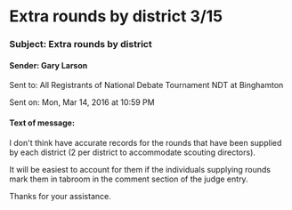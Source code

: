# Extra rounds by district 3/15

### Subject:	Extra rounds by district
#### Sender:	Gary Larson
Sent to:	All Registrants of National Debate Tournament NDT at Binghamton

Sent on:	Mon, Mar 14, 2016 at 10:59 PM
#### Text of message:
I don't think have accurate records for the rounds that have been supplied by each district (2 per district to accommodate scouting directors).

It will be easiest to account for them if the individuals supplying rounds mark them in tabroom in the comment section of the judge entry.

Thanks for your assistance.
